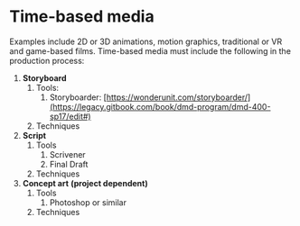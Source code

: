 # Time-based media

Examples include 2D or 3D animations, motion graphics, traditional or VR  and game-based films. Time-based media must include the following in the production process:

1. **Storyboard**
   1. Tools:
      1. Storyboarder: [https://wonderunit.com/storyboarder/](https://legacy.gitbook.com/book/dmd-program/dmd-400-sp17/edit#)
   2. Techniques
2. **Script**
   1. Tools
      1. Scrivener
      2. Final Draft
   2. Techniques
3. **Concept art** **\(project dependent\)**
   1. Tools
      1. Photoshop or similar
   2. Techniques



